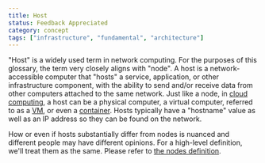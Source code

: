 ```yaml
---
title: Host
status: Feedback Appreciated
category: concept
tags: ["infrastructure", "fundamental", "architecture"]
---
```


"Host" is a widely used term in network computing. For the purposes of this glossary, 
the term very closely aligns with "node". A host is a network-accessible computer that 
"hosts" a service, application, or other infrastructure component, with the ability to send
and/or receive data from other computers attached to the same network. Just like a node, 
in [cloud computing](/cloud-computing/), a host can be a physical computer, a virtual 
computer, referred to as a [VM](/virtual-machine/), or even a [container](/container/). 
Hosts typically have a "hostname" value as well as an IP address so they can be found 
on the network. 

How or even if hosts substantially differ from nodes is nuanced and different people may 
have different opinions. For a high-level definition, we'll treat them as the same. 
Please refer to [the nodes definition](/nodes).
